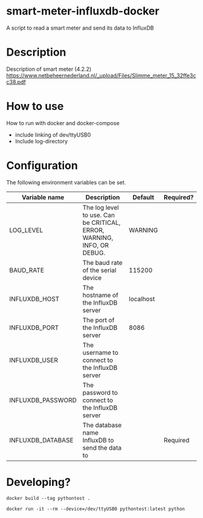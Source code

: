 # smart-meter-influxdb-docker

A script to read a smart meter and send its data to InfluxDB

# Description

Description of smart meter (4.2.2)
https://www.netbeheernederland.nl/_upload/Files/Slimme_meter_15_32ffe3cc38.pdf

# How to use

How to run with docker and docker-compose
- include linking of dev/ttyUSB0
- Include log-directory

# Configuration
The following environment variables can be set.

| Variable name     | Description                                                            | Default   | Required? |
| ----------------- | ---------------------------------------------------------------------- | --------- | --------- |
| LOG_LEVEL         | The log level to use. Can be CRITICAL, ERROR, WARNING, INFO, OR DEBUG. | WARNING   |           |
| BAUD_RATE         | The baud rate of the serial device                                     | 115200    |           |
| INFLUXDB_HOST     | The hostname of the InfluxDB server                                    | localhost |           |
| INFLUXDB_PORT     | The port of the InfluxDB server                                        | 8086      |           |
| INFLUXDB_USER     | The username to connect to the InfluxDB server                         |           |           |
| INFLUXDB_PASSWORD | The password to connect to the InfluxDB server                         |           |           |
| INFLUXDB_DATABASE | The database name InfluxDB to send the data to                         |           | Required  |

# Developing?

`docker build --tag pythontest .`

`docker run -it --rm --device=/dev/ttyUSB0 pythontest:latest python`
